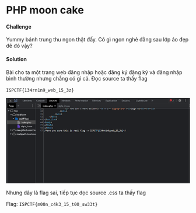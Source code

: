 # PHP moon cake
#### Challenge
Yummy bánh trung thu ngon thật đấy. Có gì ngon nghẻ đằng sau lớp áo đẹp đẽ đó vậy?
#### Solution

Bài cho ta một trang web đăng nhập hoặc đăng ký đăng ký và đăng nhập bình thường nhưng chẳng có gì cả. Đọc source ta thấy flag

`ISPCTF{134rn1n9_web_15_3z}`

<img src= https://github.com/dnamgithub33/WUMiniCTF-2022/blob/main/fakeflag.PNG> </br>

Nhưng dây là flag sai, tiếp tục đọc source .css ta  thấy flag


Flag: `ISPCTF{m00n_c4k3_15_t00_sw33t}`